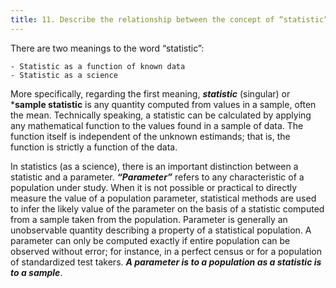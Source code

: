 ```yaml
---
title: 11. Describe the relationship between the concept of “statistic” as function of known data as opposed as to concept of “state of nature” or “parameter” in the unknown population?
---
```

There are two meanings to the word “statistic”:

    - Statistic as a function of known data
    - Statistic as a science

More specifically, regarding the first meaning, ***statistic*** (singular) or ***sample statistic** is any quantity computed from values in a sample, often the mean. Technically speaking, a statistic can be calculated by applying any mathematical function to the values found in a sample of data. The function itself is independent of the unknown estimands; that is, the function is strictly a function of the data.

In statistics (as a science), there is an important distinction between a statistic and a parameter. ***“Parameter”*** refers to any characteristic of a population under study. When it is not possible or practical to directly measure the value of a population parameter, statistical methods are used to infer the likely value of the parameter on the basis of a statistic computed from a sample taken from the population. Parameter is generally an unobservable quantity describing a property of a statistical population. A parameter can only be computed exactly if entire population can be observed without error; for instance, in a perfect census or for a population of standardized test takers. ***A parameter is to a population as a statistic is to a sample***.  

